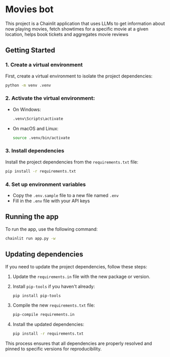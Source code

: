 # Movies bot

This project is a Chainlit application that uses LLMs to get information about now playing movies, fetch showtimes for a specific movie at a given location, helps book tickets
and aggregates movie reviews

## Getting Started

### 1. Create a virtual environment

First, create a virtual environment to isolate the project dependencies:
```bash
python -m venv .venv
```

### 2. Activate the virtual environment:

- On Windows:
  ```bash
  .venv\Scripts\activate
  ```
- On macOS and Linux:
  ```bash
  source .venv/bin/activate
  ```

### 3. Install dependencies

Install the project dependencies from the `requirements.txt` file:

```bash
pip install -r requirements.txt
```

### 4. Set up environment variables

- Copy the `.env.sample` file to a new file named `.env`
- Fill in the `.env` file with your API keys

## Running the app

To run the app, use the following command:

```bash
chainlit run app.py -w
``` 

## Updating dependencies

If you need to update the project dependencies, follow these steps:

1. Update the `requirements.in` file with the new package or version.

2. Install `pip-tools` if you haven't already:
   ```bash
   pip install pip-tools
   ```

3. Compile the new `requirements.txt` file:
   ```bash
   pip-compile requirements.in
   ```

4. Install the updated dependencies:
   ```bash
   pip install -r requirements.txt
   ```

This process ensures that all dependencies are properly resolved and pinned to specific versions for reproducibility.
